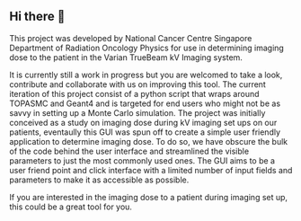 ## Hi there 👋

This project was developed by National Cancer Centre Singapore Department of Radiation Oncology Physics for use in determining imaging dose to the patient in the Varian TrueBeam kV Imaging system.

It is currently still a work in progress but you are welcomed to take a look, contribute and collaborate with us on improving this tool. The current iteration of this project consist of a python script that wraps around TOPASMC and Geant4 and is targeted for end users who might not be as savvy in setting up a Monte Carlo simulation. The project was initially conceived as a study on imaging dose during kV imaging set ups on our patients, eventaully this GUI was spun off to create a simple user friendly application to determine imaging dose. To do so, we have obscure the bulk of the code behind the user interface and streamlined the visible parameters to just the most commonly used ones. The GUI aims to be a user friend point and click interface with a limited number of input fields and parameters to make it as accessible as possible. 

If you are interested in the imaging dose to a patient during imaging set up, this could be a great tool for you.
<!--

**Here are some ideas to get you started:**

🙋‍♀️ A short introduction - what is your organization all about?
🌈 Contribution guidelines - how can the community get involved?
👩‍💻 Useful resources - where can the community find your docs? Is there anything else the community should know?
🍿 Fun facts - what does your team eat for breakfast?
🧙 Remember, you can do mighty things with the power of [Markdown](https://docs.github.com/github/writing-on-github/getting-started-with-writing-and-formatting-on-github/basic-writing-and-formatting-syntax)
-->
